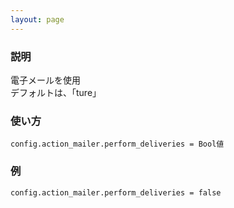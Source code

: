 ```yaml
---
layout: page
---
```

### 説明
電子メールを使用  
デフォルトは、「ture」

### 使い方
    config.action_mailer.perform_deliveries = Bool値

### 例
    config.action_mailer.perform_deliveries = false